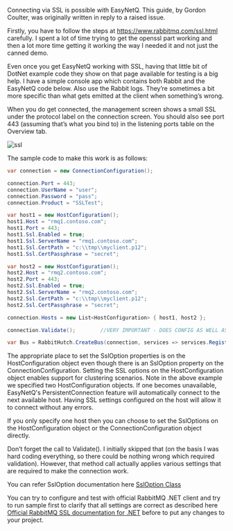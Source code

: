 Connecting via SSL is possible with EasyNetQ. This guide, by Gordon Coulter, was originally written in reply to a raised issue.

Firstly, you have to follow the steps at https://www.rabbitmq.com/ssl.html carefully. I spent a lot of time trying to get the openssl part working and then a lot more time getting it working the way I needed it and not just the canned demo.

Even once you get EasyNetQ working with SSL, having that little bit of DotNet example code they show on that page available for testing is a big help. I have a simple console app which contains both Rabbit and the EasyNetQ code below. Also use the Rabbit logs. They’re sometimes a bit more specific than what gets emitted at the client when something’s wrong.

When you do get connected, the management screen shows a small SSL under the protocol label on the connection screen. You should also see port 443 (assuming that’s what you bind to) in the listening ports table on the Overview tab.

![ssl](https://cloud.githubusercontent.com/assets/8321491/3799065/8d6ac506-1bea-11e4-84ac-9a9d71830b2e.png)

The sample code to make this work is as follows:
```C#
var connection = new ConnectionConfiguration();

connection.Port = 443;
connection.UserName = "user";
connection.Password = "pass";
connection.Product = "SSLTest";

var host1 = new HostConfiguration();
host1.Host = "rmq1.contoso.com";
host1.Port = 443;
host1.Ssl.Enabled = true;
host1.Ssl.ServerName = "rmq1.contoso.com";
host1.Ssl.CertPath = "c:\\tmp\\myclient.p12";
host1.Ssl.CertPassphrase = "secret";

var host2 = new HostConfiguration();
host2.Host = "rmq2.contoso.com";
host2.Port = 443;
host2.Ssl.Enabled = true;
host2.Ssl.ServerName = "rmq2.contoso.com";
host2.Ssl.CertPath = "c:\\tmp\\myclient.p12";
host2.Ssl.CertPassphrase = "secret";

connection.Hosts = new List<HostConfiguration> { host1, host2 };

connection.Validate();        //VERY IMPORTANT - DOES CONFIG AS WELL AS VALIDATION!

var Bus = RabbitHutch.CreateBus(connection, services => services.Register<IEasyNetQLogger>(logger => new DoNothingLogger()));
```
The appropriate place to set the SslOption properties is on the HostConfiguration object even though there is an SslOption property on the ConnectionConfiguration. Setting the SSL options on the HostConfiguration object enables support for clustering scenarios. Note in the above example we specified two HostConfiguration objects. If one becomes unavailable, EasyNetQ's PersistentConnection feature will automatically connect to the next available host. Having SSL settings configured on the host will allow it to connect without any errors.

If you only specify one host then you can choose to set the SslOptions on the HostConfiguration object or the ConnectionConfiguration object directly.

Don’t forget the call to Validate(). I initially skipped that (on the basis I was hard coding everything, so there could be nothing wrong which required validation). However, that method call actually applies various settings that are required to make the connection work.

You can refer SslOption documentation here [SslOption Class](https://www.rabbitmq.com/releases/rabbitmq-dotnet-client/v3.5.2/rabbitmq-dotnet-client-3.5.2-client-htmldoc/html/type-RabbitMQ.Client.SslOption.html)

You can try to configure and test with official RabbitMQ .NET client and try to run sample first to clarify that all settings are correct as described here [Official RabbitMQ SSL documentation for .NET](https://www.rabbitmq.com/ssl.html#configuring-dotnet) before to put any changes to your project. 